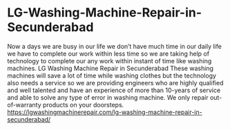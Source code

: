 # LG-Washing-Machine-Repair-in-Secunderabad
Now a days we are busy in our life we don’t have much time in our daily life we have to complete our work within less time so we are taking help of technology to complete our any work within instant of time like washing machines. LG Washing Machine Repair in Secunderabad These washing machines will save a lot of time while washing clothes but the technology also needs a service so we are providing engineers who are highly qualified and well talented and have an experience of more than 10-years of service and able to solve any type of error in washing machine. We only repair out-of-warranty products on your doorsteps. https://lgwashingmachinerepair.com/lg-washing-machine-repair-in-secunderabad/
